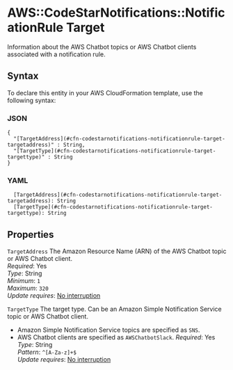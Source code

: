 # AWS::CodeStarNotifications::NotificationRule Target<a name="aws-properties-codestarnotifications-notificationrule-target"></a>

Information about the AWS Chatbot topics or AWS Chatbot clients associated with a notification rule\.

## Syntax<a name="aws-properties-codestarnotifications-notificationrule-target-syntax"></a>

To declare this entity in your AWS CloudFormation template, use the following syntax:

### JSON<a name="aws-properties-codestarnotifications-notificationrule-target-syntax.json"></a>

```
{
  "[TargetAddress](#cfn-codestarnotifications-notificationrule-target-targetaddress)" : String,
  "[TargetType](#cfn-codestarnotifications-notificationrule-target-targettype)" : String
}
```

### YAML<a name="aws-properties-codestarnotifications-notificationrule-target-syntax.yaml"></a>

```
  [TargetAddress](#cfn-codestarnotifications-notificationrule-target-targetaddress): String
  [TargetType](#cfn-codestarnotifications-notificationrule-target-targettype): String
```

## Properties<a name="aws-properties-codestarnotifications-notificationrule-target-properties"></a>

`TargetAddress` <a name="cfn-codestarnotifications-notificationrule-target-targetaddress"></a>
The Amazon Resource Name \(ARN\) of the AWS Chatbot topic or AWS Chatbot client\.  
_Required_: Yes  
_Type_: String  
_Minimum_: `1`  
_Maximum_: `320`  
_Update requires_: [No interruption](https://docs.aws.amazon.com/AWSCloudFormation/latest/UserGuide/using-cfn-updating-stacks-update-behaviors.html#update-no-interrupt)

`TargetType` <a name="cfn-codestarnotifications-notificationrule-target-targettype"></a>
The target type\. Can be an Amazon Simple Notification Service topic or AWS Chatbot client\.

- Amazon Simple Notification Service topics are specified as `SNS`\.
- AWS Chatbot clients are specified as `AWSChatbotSlack`\.
  _Required_: Yes  
  _Type_: String  
  _Pattern_: `^[A-Za-z]+$`  
  _Update requires_: [No interruption](https://docs.aws.amazon.com/AWSCloudFormation/latest/UserGuide/using-cfn-updating-stacks-update-behaviors.html#update-no-interrupt)
